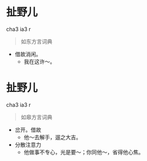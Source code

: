 # 扯野儿
cha3 ia3 r
> 如东方言词典
- 借故消闲。
  - 我在这许～。

# 扯野儿
cha3 ia3 r
> 如皋方言词典
- 岔开。借故
  - 他～去解手，遛之大吉。
- 分散注意力
  - 他做事不专心，光是要～；你同他～，省得他心焦。
